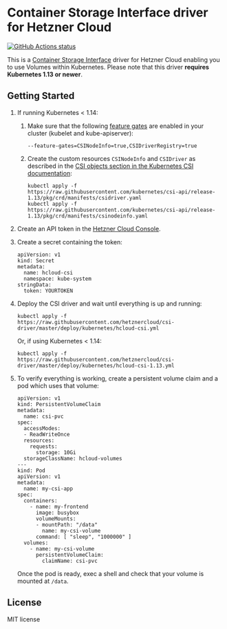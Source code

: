 # Container Storage Interface driver for Hetzner Cloud

[![GitHub Actions status](https://github.com/hetznercloud/csi-driver/workflows/Run%20tests/badge.svg)](https://github.com/hetznercloud/csi-driver/actions)

This is a [Container Storage Interface](https://github.com/container-storage-interface/spec) driver for Hetzner Cloud
enabling you to use Volumes within Kubernetes. Please note that this driver **requires Kubernetes 1.13 or newer**.

## Getting Started

1. If running Kubernetes < 1.14:

   1. Make sure that the following [feature gates](https://kubernetes.io/docs/reference/command-line-tools-reference/feature-gates/)
      are enabled in your cluster (kubelet and kube-apiserver):
      ```
      --feature-gates=CSINodeInfo=true,CSIDriverRegistry=true
      ```

   2. Create the custom resources `CSINodeInfo` and `CSIDriver` as described in the
      [CSI objects section in the Kubernetes CSI documentation](https://kubernetes-csi.github.io/docs/csi-objects.html):

      ```
      kubectl apply -f https://raw.githubusercontent.com/kubernetes/csi-api/release-1.13/pkg/crd/manifests/csidriver.yaml
      kubectl apply -f https://raw.githubusercontent.com/kubernetes/csi-api/release-1.13/pkg/crd/manifests/csinodeinfo.yaml
      ```

2. Create an API token in the [Hetzner Cloud Console](https://console.hetzner.cloud/).

3. Create a secret containing the token:

   ```
   apiVersion: v1
   kind: Secret
   metadata:
     name: hcloud-csi
     namespace: kube-system
   stringData:
     token: YOURTOKEN
   ```

4. Deploy the CSI driver and wait until everything is up and running:

   ```
   kubectl apply -f https://raw.githubusercontent.com/hetznercloud/csi-driver/master/deploy/kubernetes/hcloud-csi.yml
   ```

   Or, if using Kubernetes < 1.14:

   ```
   kubectl apply -f https://raw.githubusercontent.com/hetznercloud/csi-driver/master/deploy/kubernetes/hcloud-csi-1.13.yml
   ```

5. To verify everything is working, create a persistent volume claim and a pod
   which uses that volume:

   ```
   apiVersion: v1
   kind: PersistentVolumeClaim
   metadata:
     name: csi-pvc
   spec:
     accessModes:
     - ReadWriteOnce
     resources:
       requests:
         storage: 10Gi
     storageClassName: hcloud-volumes
   ---
   kind: Pod
   apiVersion: v1
   metadata:
     name: my-csi-app
   spec:
     containers:
       - name: my-frontend
         image: busybox
         volumeMounts:
         - mountPath: "/data"
           name: my-csi-volume
         command: [ "sleep", "1000000" ]
     volumes:
       - name: my-csi-volume
         persistentVolumeClaim:
           claimName: csi-pvc
   ```

   Once the pod is ready, exec a shell and check that your volume is mounted at `/data`.

## License

MIT license
